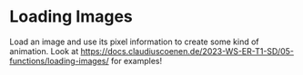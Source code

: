 # Loading Images

Load an image and use its pixel information to create some kind of animation. Look at <https://docs.claudiuscoenen.de/2023-WS-ER-T1-SD/05-functions/loading-images/> for examples!
